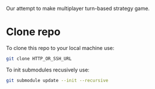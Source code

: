 Our attempt to make multiplayer turn-based strategy game.

# Clone repo

To clone this repo to your local machine use:

```bash
git clone HTTP_OR_SSH_URL
```

To init submodules recusively use:

```bash
git submodule update --init --recursive
```
